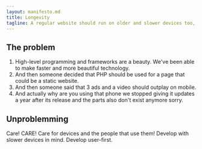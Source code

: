 ```yaml
---
layout: manifesto.md
title: Longevity
tagline: A regular website should run on older and slower devices too, you know.
---
```


## The problem
1. High-level programming and frameworks are a beauty. We've been able to make faster and more beautiful technology.
2. And then someone decided that PHP should be used for a page that could be a static website.
3. And then someone said that 3 ads and a video should outplay on mobile.
4. And actually why are you using that phone we stopped giving it updates a year after its release and the parts also don't exist anymore sorry.

## Unproblemming
Care! CARE! Care for devices and the people that use them! Develop with slower devices in mind. Develop user-first.
